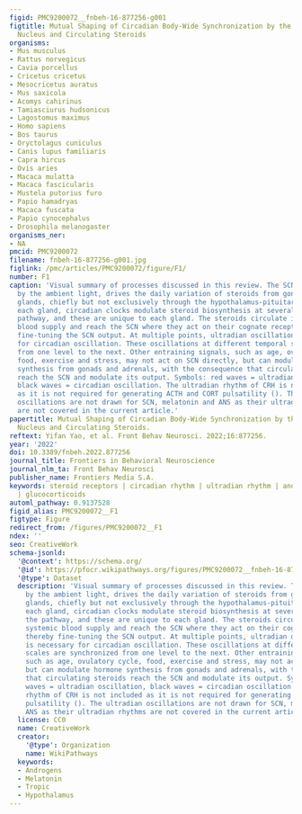 ```yaml
---
figid: PMC9200072__fnbeh-16-877256-g001
figtitle: Mutual Shaping of Circadian Body-Wide Synchronization by the Suprachiasmatic
  Nucleus and Circulating Steroids
organisms:
- Mus musculus
- Rattus norvegicus
- Cavia porcellus
- Cricetus cricetus
- Mesocricetus auratus
- Mus saxicola
- Acomys cahirinus
- Tamiasciurus hudsonicus
- Lagostomus maximus
- Homo sapiens
- Bos taurus
- Oryctolagus cuniculus
- Canis lupus familiaris
- Capra hircus
- Ovis aries
- Macaca mulatta
- Macaca fascicularis
- Mustela putorius furo
- Papio hamadryas
- Macaca fuscata
- Papio cynocephalus
- Drosophila melanogaster
organisms_ner:
- NA
pmcid: PMC9200072
filename: fnbeh-16-877256-g001.jpg
figlink: /pmc/articles/PMC9200072/figure/F1/
number: F1
caption: 'Visual summary of processes discussed in this review. The SCN, entrained
  by the ambient light, drives the daily variation of steroids from gonads and adrenal
  glands, chiefly but not exclusively through the hypothalamus-pituitary-axis. Within
  each gland, circadian clocks modulate steroid biosynthesis at several steps in the
  pathway, and these are unique to each gland. The steroids circulate in the systemic
  blood supply and reach the SCN where they act on their cognate receptors, thereby
  fine-tuning the SCN output. At multiple points, ultradian oscillation is necessary
  for circadian oscillation. These oscillations at different temporal scales are synchronized
  from one level to the next. Other entraining signals, such as age, ovulatory cycle,
  food, exercise and stress, may not act on SCN directly, but can modulate hormone
  synthesis from gonads and adrenals, with the consequence that circulating steroids
  reach the SCN and modulate its output. Symbols: red waves = ultradian oscillation,
  black waves = circadian oscillation. The ultradian rhythm of CRH is not included
  as it is not required for generating ACTH and CORT pulsatility (). The ultradian
  oscillations are not drawn for SCN, melatonin and ANS as their ultradian rhythms
  are not covered in the current article.'
papertitle: Mutual Shaping of Circadian Body-Wide Synchronization by the Suprachiasmatic
  Nucleus and Circulating Steroids.
reftext: Yifan Yao, et al. Front Behav Neurosci. 2022;16:877256.
year: '2022'
doi: 10.3389/fnbeh.2022.877256
journal_title: Frontiers in Behavioral Neuroscience
journal_nlm_ta: Front Behav Neurosci
publisher_name: Frontiers Media S.A.
keywords: steroid receptors | circadian rhythm | ultradian rhythm | androgen | estrogen
  | glucocorticoids
automl_pathway: 0.9137528
figid_alias: PMC9200072__F1
figtype: Figure
redirect_from: /figures/PMC9200072__F1
ndex: ''
seo: CreativeWork
schema-jsonld:
  '@context': https://schema.org/
  '@id': https://pfocr.wikipathways.org/figures/PMC9200072__fnbeh-16-877256-g001.html
  '@type': Dataset
  description: 'Visual summary of processes discussed in this review. The SCN, entrained
    by the ambient light, drives the daily variation of steroids from gonads and adrenal
    glands, chiefly but not exclusively through the hypothalamus-pituitary-axis. Within
    each gland, circadian clocks modulate steroid biosynthesis at several steps in
    the pathway, and these are unique to each gland. The steroids circulate in the
    systemic blood supply and reach the SCN where they act on their cognate receptors,
    thereby fine-tuning the SCN output. At multiple points, ultradian oscillation
    is necessary for circadian oscillation. These oscillations at different temporal
    scales are synchronized from one level to the next. Other entraining signals,
    such as age, ovulatory cycle, food, exercise and stress, may not act on SCN directly,
    but can modulate hormone synthesis from gonads and adrenals, with the consequence
    that circulating steroids reach the SCN and modulate its output. Symbols: red
    waves = ultradian oscillation, black waves = circadian oscillation. The ultradian
    rhythm of CRH is not included as it is not required for generating ACTH and CORT
    pulsatility (). The ultradian oscillations are not drawn for SCN, melatonin and
    ANS as their ultradian rhythms are not covered in the current article.'
  license: CC0
  name: CreativeWork
  creator:
    '@type': Organization
    name: WikiPathways
  keywords:
  - Androgens
  - Melatonin
  - Tropic
  - Hypothalamus
---
```

